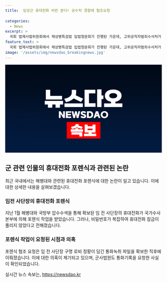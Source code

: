 ```yaml
---
title:  임성근 휴대전화 비번 푼다! 공수처 경찰에 협조요청

categories:
  - News
excerpt: >
  국회 법제사법위원회에서 채상병특검법 입법청문회가 진행된 가운데, 고위공직자범죄수사처가 임성근 전 해병대 1사단장의 휴대전화 비밀번호를 풀기 위해 경찰에 포렌식 협조를 요청했다. 해당 휴대전화는 확보된 상태였으나, 복잡한 비밀번호로 인해 공수처는 데이터 접근에 어려움을 겪고 있었다. 이에 공수처는 협조를 요청하고, 이 사안은 이 전 대표와의 구명 로비 의혹과 연결되며 논란이 불거지고 있다. 임 전 사단장의 휴대전화 포렌식이 성공할 경우, 더 많은 관련 정보가 밝혀질 전망이다. 한편, 군사법원도 해당 사안에 관련해 박정훈 전 해병대 수사단장의 통신기록 사실조회 신청을 수용했다. MBC 보도에 따르면 상황은 계속 발전 중이다.
feature_text: >
  국회 법제사법위원회에서 채상병특검법 입법청문회가 진행된 가운데, 고위공직자범죄수사처가 임성근 전 해병대 1사단장의 휴대전화 비밀번호를 풀기 위해 경찰에 포렌식 협조를 요청했다. 해당 휴대전화는 확보된 상태였으나, 복잡한 비밀번호로 인해 공수처는 데이터 접근에 어려움을 겪고 있었다. 이에 공수처는 협조를 요청하고, 이 사안은 이 전 대표와의 구명 로비 의혹과 연결되며 논란이 불거지고 있다. 임 전 사단장의 휴대전화 포렌식이 성공할 경우, 더 많은 관련 정보가 밝혀질 전망이다. 한편, 군사법원도 해당 사안에 관련해 박정훈 전 해병대 수사단장의 통신기록 사실조회 신청을 수용했다. MBC 보도에 따르면 상황은 계속 발전 중이다.
image: '/assets/img/newsdao_breakingnews.jpg'
---
```


<p><img src="/assets/img/newsdao_breakingnews.jpg" alt="firstkoreanews 속보" /></p>

<h2 data-ke-size="size26">군 관련 인물의 휴대전화 포렌식과 관련된 논란</h2>

<p data-ke-size="size16">최근 국내에서는 해병대와 관련된 휴대전화 포렌식에 대한 논란이 일고 있습니다. 이에 대한 상세한 내용을 살펴보겠습니다.</p>

<h3>임전 사단장의 휴대전화 포렌식</h3>

<p data-ke-size="size16">지난 1월 해병대와 국방부 압수수색을 통해 확보된 임 전 사단장의 휴대전화가 국가수사본부에 의해 포렌식 작업을 받았습니다. 그러나, 비밀번호가 복잡하여 휴대전화 잠금이 풀리지 않았다고 전해졌습니다.</p>

<h3>포렌식 작업이 요청된 시점과 의혹</h3>

<p data-ke-size="size16">포렌식 협조 요청은 임 전 사단장 구명 로비 정황이 담긴 통화녹취 파일을 확보한 직후에 이뤄졌습니다. 이에 대한 의혹이 제기되고 있으며, 군사법원도 통화기록을 요청한 사실이 확인되었습니다.</p>
실시간 뉴스 속보는, <a href="https://newsdao.kr" rel="dofollow">https://newsdao.kr</a>


